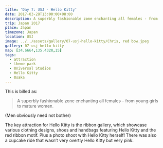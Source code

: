 ```yaml
---
title: 'Day 7: USJ - Hello Kitty'
date: 2017-03-28T13:00:00+08:00
description: A superbly fashionable zone enchanting all females - from young girls to mature women.
trip: Japan 2017
place: Japan
timezone: Japan
location: USJ
image: ../../assets/gallery/07-usj-hello-kitty/Chris, red bow.jpeg
gallery: 07-usj-hello-kitty
map: [34.6664,135.4320,15]
tags:
  - attraction
  - theme park
  - Universal Studios
  - Hello Kitty
  - Osaka
---
```

This is billed as:

>A superbly fashionable zone enchanting all females – from young girls to mature women.

(Men obviously need not bother)

The key attraction for Hello Kitty is the ribbon gallery, which showcase various clothing designs, shoes and handbags featuring Hello Kitty and the red ribbon motif. Plus a photo shoot with Hello Kitty herself! There was also a cupcake ride that wasn’t very overtly Hello Kitty but very pink.
